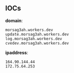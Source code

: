 
## IOCs

__domain__:

```text
morsag3ah.workers.dev
update.morsag3ah.workers.dev
log.morsag3ah.workers.dev
cvedev.morsag3ah.workers.dev
```
__ipaddress__:

```text
164.90.144.44
172.75.64.253
```